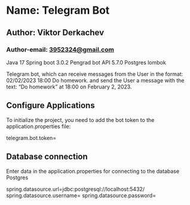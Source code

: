 # Name: Telegram Bot

## Author: Viktor Derkachev

### Author-email: 3952324@gmail.com

Java 17
Spring boot 3.0.2
Pengrad bot API 5.7.0
Postgres
lombok

Telegram bot, which can receive messages from the User in the format:
02/02/2023 18:00 Do homework.
and send the User a message with the text: “Do homework” at 18:00 on February 2, 2023.

## Configure Applications
To initialize the project, you need to add the bot token to the application.properties file:

telegram.bot.token=

## Database connection
Enter data in the application.properties for connecting to the database Postgres

spring.datasource.url=jdbc:postgresql://localhost:5432/
spring.datasource.username=
spring.datasource.password=
